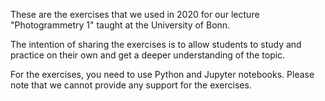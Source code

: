 These are the exercises that we used in 2020 for our lecture
"Photogrammetry 1" taught at the University of Bonn. 

The intention of sharing the exercises is to allow students to 
study and practice on their own and get a deeper understanding 
of the topic. 

For the exercises, you need to use Python and Jupyter notebooks.
Please note that we cannot provide any support for the exercises.

